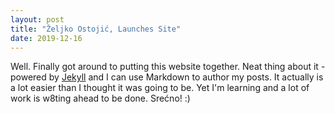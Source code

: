 ```yaml
---
layout: post
title: "Željko Ostojić, Launches Site"
date: 2019-12-16
---
```


Well. Finally got around to putting this website together. Neat thing about it - powered by [Jekyll](http://jekyllrb.com) and I can use Markdown to author my posts. It actually is a lot easier than I thought it was going to be. Yet I'm learning and a lot of work is w8ting ahead to be done.
Srećno! :)
